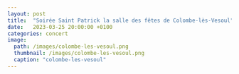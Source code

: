 ```yaml
---
layout: post
title:  "Soirée Saint Patrick la salle des fêtes de Colombe-lès-Vesoul"
date:   2023-03-25 20:00:00 +0100
categories: concert
image: 
  path: /images/colombe-les-vesoul.png
  thumbnail: /images/colombe-les-vesoul.png
  caption: "colombe-les-vesoul"
---
```


